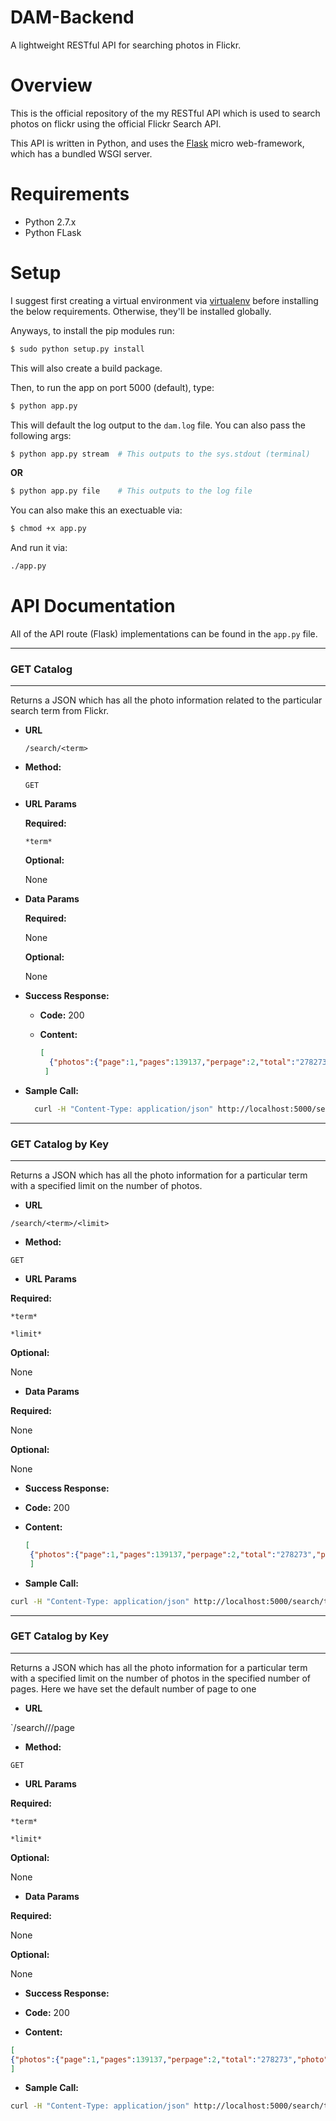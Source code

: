 # DAM-Backend

A lightweight RESTful API for searching photos in Flickr.

Overview
=======

This is the official repository of the my RESTful API which is used to search photos on flickr using the official Flickr Search API. 

This API is written in Python, and uses the [Flask](http://flask.pocoo.org/) micro web-framework, which has a bundled WSGI server.

Requirements
=======

* Python 2.7.x 
* Python FLask 

Setup
=======

I suggest first creating a virtual environment via [virtualenv](https://virtualenv.pypa.io/en/latest/) before installing the below requirements. Otherwise, they'll be installed globally. 

Anyways, to install the pip modules run:

```bash
$ sudo python setup.py install
```
This will also create a build package.

Then, to run the app on port 5000 (default), type:

```bash
$ python app.py
```

This will default the log output to the `dam.log` file. You can also pass the following args:

```bash 
$ python app.py stream  # This outputs to the sys.stdout (terminal)
```

**OR**

```bash 
$ python app.py file    # This outputs to the log file 
```

You can also make this an exectuable via:

```bash 
$ chmod +x app.py
```

And run it via:

```bash 
./app.py
```


API Documentation
=======

All of the API route (Flask) implementations can be found in the `app.py` file.

---
### GET Catalog
---

Returns a JSON which has all the photo information related to the particular search term from Flickr.

* **URL**

  `/search/<term>`

* **Method:**
  
  `GET`
  
*  **URL Params**

   **Required:**
 
     `*term*`

   **Optional:**
 
     None

* **Data Params**

  **Required:**
    
    None

  **Optional:**
    
    None

* **Success Response:**

  * **Code:** 200 <br />
  * **Content:**
      
      ```json
      [
    	{"photos":{"page":1,"pages":139137,"perpage":2,"total":"278273","photo":[{"id":"21530907282","owner":"120418906@N08","secret":"1afab0f31f","server":"5702","farm":6,"title":"692","ispublic":1,"isfriend":0,"isfamily":0},{"id":"21515800366","owner":"132493097@N02","secret":"a4ceff0de2","server":"5770","farm":6,"title":"_K5_1640","ispublic":1,"isfriend":0,"isfamily":0}]},"stat":"ok"}
	   ]
      ``` 

* **Sample Call:**

  ```bash
    curl -H "Content-Type: application/json" http://localhost:5000/search/tiger
  ```

---
### GET Catalog by Key
---

Returns a JSON which has all the photo information for a particular term with a specified limit on the number of photos.

* **URL**

`/search/<term>/<limit>`

* **Method:**

`GET`

*  **URL Params**

**Required:**

 `*term*`
 
 `*limit*`

**Optional:**

 None

* **Data Params**

**Required:**

None

**Optional:**

None

* **Success Response:**

* **Code:** 200 <br />
* **Content:**
  
  ```json
  [
   {"photos":{"page":1,"pages":139137,"perpage":2,"total":"278273","photo":[{"id":"21530907282","owner":"120418906@N08","secret":"1afab0f31f","server":"5702","farm":6,"title":"692","ispublic":1,"isfriend":0,"isfamily":0},{"id":"21515800366","owner":"132493097@N02","secret":"a4ceff0de2","server":"5770","farm":6,"title":"_K5_1640","ispublic":1,"isfriend":0,"isfamily":0}]},"stat":"ok"}
   ]
  ``` 

* **Sample Call:**

```bash
curl -H "Content-Type: application/json" http://localhost:5000/search/tiger/2
```


---
### GET Catalog by Key
---

Returns a JSON which has all the photo information for a particular term with a specified limit on the number of photos in the specified number of pages. Here we have set the default number of page to one

* **URL**

`/search/<term>/<limit>/page

* **Method:**

`GET`

*  **URL Params**

**Required:**

`*term*`

`*limit*`

**Optional:**

None

* **Data Params**

**Required:**

None

**Optional:**

None

* **Success Response:**

* **Code:** 200 <br />
* **Content:**

```json
[
{"photos":{"page":1,"pages":139137,"perpage":2,"total":"278273","photo":[{"id":"21530907282","owner":"120418906@N08","secret":"1afab0f31f","server":"5702","farm":6,"title":"692","ispublic":1,"isfriend":0,"isfamily":0},{"id":"21515800366","owner":"132493097@N02","secret":"a4ceff0de2","server":"5770","farm":6,"title":"_K5_1640","ispublic":1,"isfriend":0,"isfamily":0}]},"stat":"ok"}
]
``` 

* **Sample Call:**

```bash
curl -H "Content-Type: application/json" http://localhost:5000/search/tiger/2/page
